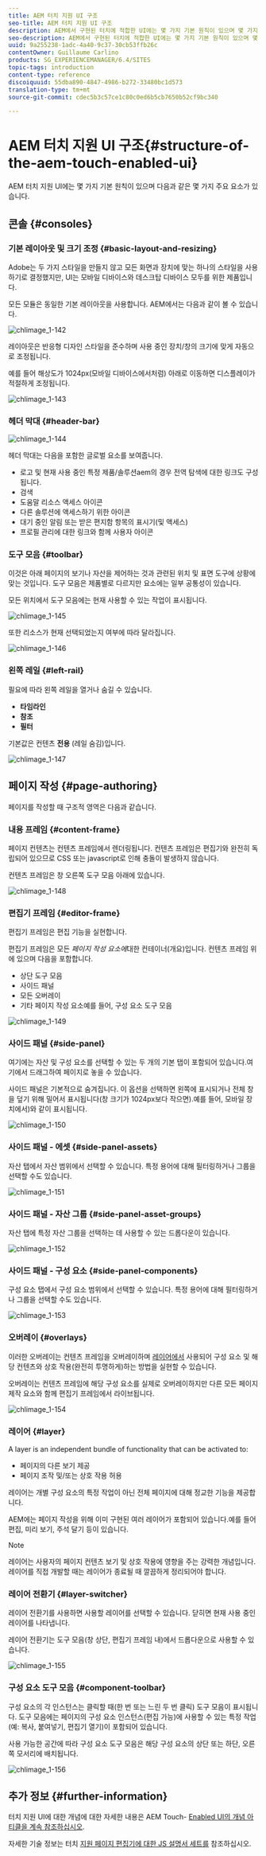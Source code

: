 ```yaml
---
title: AEM 터치 지원 UI 구조
seo-title: AEM 터치 지원 UI 구조
description: AEM에서 구현된 터치에 적합한 UI에는 몇 가지 기본 원칙이 있으며 몇 가지 주요 요소로 구성됩니다
seo-description: AEM에서 구현된 터치에 적합한 UI에는 몇 가지 기본 원칙이 있으며 몇 가지 주요 요소로 구성됩니다
uuid: 9a255238-1adc-4a40-9c37-30cb53ffb26c
contentOwner: Guillaume Carlino
products: SG_EXPERIENCEMANAGER/6.4/SITES
topic-tags: introduction
content-type: reference
discoiquuid: 55dba890-4847-4986-b272-33480bc1d573
translation-type: tm+mt
source-git-commit: cdec5b3c57ce1c80c0ed6b5cb7650b52cf9bc340

---
```



# AEM 터치 지원 UI 구조{#structure-of-the-aem-touch-enabled-ui}

AEM 터치 지원 UI에는 몇 가지 기본 원칙이 있으며 다음과 같은 몇 가지 주요 요소가 있습니다.

## 콘솔 {#consoles}

### 기본 레이아웃 및 크기 조정 {#basic-layout-and-resizing}

Adobe는 두 가지 스타일을 만들지 않고 모든 화면과 장치에 맞는 하나의 스타일을 사용하기로 결정했지만, UI는 모바일 디바이스와 데스크탑 디바이스 모두를 위한 제품입니다.

모든 모듈은 동일한 기본 레이아웃을 사용합니다. AEM에서는 다음과 같이 볼 수 있습니다.

![chlimage_1-142](assets/chlimage_1-142.png)

레이아웃은 반응형 디자인 스타일을 준수하며 사용 중인 장치/창의 크기에 맞게 자동으로 조정됩니다.

예를 들어 해상도가 1024px(모바일 디바이스에서처럼) 아래로 이동하면 디스플레이가 적절하게 조정됩니다.

![chlimage_1-143](assets/chlimage_1-143.png)

### 헤더 막대 {#header-bar}

![chlimage_1-144](assets/chlimage_1-144.png)

헤더 막대는 다음을 포함한 글로벌 요소를 보여줍니다.

* 로고 및 현재 사용 중인 특정 제품/솔루션aem의 경우 전역 탐색에 대한 링크도 구성됩니다.
* 검색
* 도움말 리소스 액세스 아이콘
* 다른 솔루션에 액세스하기 위한 아이콘
* 대기 중인 알림 또는 받은 편지함 항목의 표시기(및 액세스)
* 프로필 관리에 대한 링크와 함께 사용자 아이콘

### 도구 모음 {#toolbar}

이것은 아래 페이지의 보기나 자산을 제어하는 것과 관련된 위치 및 표면 도구에 상황에 맞는 것입니다. 도구 모음은 제품별로 다르지만 요소에는 일부 공통성이 있습니다.

모든 위치에서 도구 모음에는 현재 사용할 수 있는 작업이 표시됩니다.

![chlimage_1-145](assets/chlimage_1-145.png)

또한 리소스가 현재 선택되었는지 여부에 따라 달라집니다.

![chlimage_1-146](assets/chlimage_1-146.png)

### 왼쪽 레일 {#left-rail}

필요에 따라 왼쪽 레일을 열거나 숨길 수 있습니다.

* **타임라인**
* **참조**
* **필터**

기본값은 컨텐츠 **전용** (레일 숨김)입니다.

![chlimage_1-147](assets/chlimage_1-147.png)

## 페이지 작성 {#page-authoring}

페이지를 작성할 때 구조적 영역은 다음과 같습니다.

### 내용 프레임 {#content-frame}

페이지 컨텐츠는 컨텐츠 프레임에서 렌더링됩니다. 컨텐츠 프레임은 편집기와 완전히 독립되어 있으므로 CSS 또는 javascript로 인해 충돌이 발생하지 않습니다.

컨텐츠 프레임은 창 오른쪽 도구 모음 아래에 있습니다.

![chlimage_1-148](assets/chlimage_1-148.png)

### 편집기 프레임 {#editor-frame}

편집기 프레임은 편집 기능을 실현합니다.

편집기 프레임은 모든 *페이지 작성 요소에*&#x200B;대한 컨테이너(개요)입니다. 컨텐츠 프레임 위에 있으며 다음을 포함합니다.

* 상단 도구 모음
* 사이드 패널
* 모든 오버레이
* 기타 페이지 작성 요소예를 들어, 구성 요소 도구 모음

![chlimage_1-149](assets/chlimage_1-149.png)

### 사이드 패널 {#side-panel}

여기에는 자산 및 구성 요소를 선택할 수 있는 두 개의 기본 탭이 포함되어 있습니다.여기에서 드래그하여 페이지로 놓을 수 있습니다.

사이드 패널은 기본적으로 숨겨집니다. 이 옵션을 선택하면 왼쪽에 표시되거나 전체 창을 덮기 위해 밀어서 표시됩니다(창 크기가 1024px보다 작으면).예를 들어, 모바일 장치에서)와 같이 표시됩니다.

![chlimage_1-150](assets/chlimage_1-150.png)

### 사이드 패널 - 에셋 {#side-panel-assets}

자산 탭에서 자산 범위에서 선택할 수 있습니다. 특정 용어에 대해 필터링하거나 그룹을 선택할 수도 있습니다.

![chlimage_1-151](assets/chlimage_1-151.png)

### 사이드 패널 - 자산 그룹 {#side-panel-asset-groups}

자산 탭에 특정 자산 그룹을 선택하는 데 사용할 수 있는 드롭다운이 있습니다.

![chlimage_1-152](assets/chlimage_1-152.png)

### 사이드 패널 - 구성 요소 {#side-panel-components}

구성 요소 탭에서 구성 요소 범위에서 선택할 수 있습니다. 특정 용어에 대해 필터링하거나 그룹을 선택할 수도 있습니다.

![chlimage_1-153](assets/chlimage_1-153.png)

### 오버레이 {#overlays}

이러한 오버레이는 컨텐츠 프레임을 오버레이하며 [레이어에서](#layer) 사용되어 구성 요소 및 해당 컨텐츠와 상호 작용(완전히 투명하게)하는 방법을 실현할 수 있습니다.

오버레이는 컨텐츠 프레임에 해당 구성 요소를 실제로 오버레이하지만 다른 모든 페이지 제작 요소와 함께 편집기 프레임에서 라이브됩니다.

![chlimage_1-154](assets/chlimage_1-154.png)

### 레이어 {#layer}

A layer is an independent bundle of functionality that can be activated to:

* 페이지의 다른 보기 제공
* 페이지 조작 및/또는 상호 작용 허용

레이어는 개별 구성 요소의 특정 작업이 아닌 전체 페이지에 대해 정교한 기능을 제공합니다.

AEM에는 페이지 작성을 위해 이미 구현된 여러 레이어가 포함되어 있습니다.예를 들어 편집, 미리 보기, 주석 달기 등이 있습니다.

>[!NOTE]
>
>레이어는 사용자의 페이지 컨텐츠 보기 및 상호 작용에 영향을 주는 강력한 개념입니다. 레이어를 직접 개발할 때는 레이어가 종료될 때 깔끔하게 정리되어야 합니다.

### 레이어 전환기 {#layer-switcher}

레이어 전환기를 사용하면 사용할 레이어를 선택할 수 있습니다. 닫히면 현재 사용 중인 레이어를 나타냅니다.

레이어 전환기는 도구 모음(창 상단, 편집기 프레임 내)에서 드롭다운으로 사용할 수 있습니다.

![chlimage_1-155](assets/chlimage_1-155.png)

### 구성 요소 도구 모음 {#component-toolbar}

구성 요소의 각 인스턴스는 클릭할 때(한 번 또는 느린 두 번 클릭) 도구 모음이 표시됩니다. 도구 모음에는 페이지의 구성 요소 인스턴스(편집 가능)에 사용할 수 있는 특정 작업(예: 복사, 붙여넣기, 편집기 열기)이 포함되어 있습니다.

사용 가능한 공간에 따라 구성 요소 도구 모음은 해당 구성 요소의 상단 또는 하단, 오른쪽 모서리에 배치됩니다.

![chlimage_1-156](assets/chlimage_1-156.png)

## 추가 정보 {#further-information}

터치 지원 UI에 대한 개념에 대한 자세한 내용은 AEM Touch- [Enabled UI의 개념 아티클을 계속 참조하십시오](/help/sites-developing/touch-ui-concepts.md).

자세한 기술 정보는 터치 [지원 페이지 편집기에 대한 JS 설명서 세트를](https://helpx.adobe.com/experience-manager/6-4/sites/developing/using/reference-materials/jsdoc/ui-touch/editor-core/index.html) 참조하십시오.

